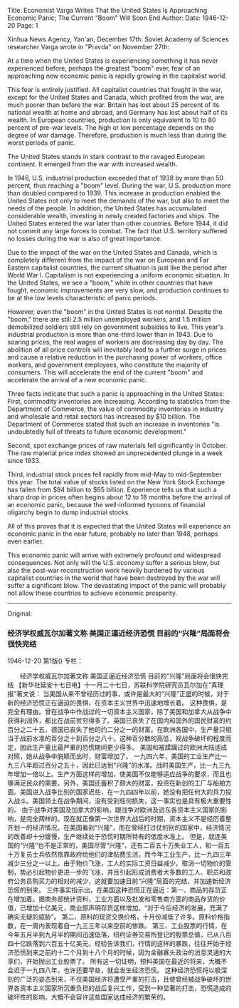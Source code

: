 Title: Economist Varga Writes That the United States Is Approaching Economic Panic; The Current "Boom" Will Soon End
Author:
Date: 1946-12-20
Page: 1

Xinhua News Agency, Yan'an, December 17th: Soviet Academy of Sciences researcher Varga wrote in "Pravda" on November 27th:

At a time when the United States is experiencing something it has never experienced before, perhaps the greatest "boom" ever, fear of an approaching new economic panic is rapidly growing in the capitalist world.

This fear is entirely justified. All capitalist countries that fought in the war, except for the United States and Canada, which profited from the war, are much poorer than before the war. Britain has lost about 25 percent of its national wealth at home and abroad, and Germany has lost about half of its wealth. In European countries, production is only equivalent to 10 to 80 percent of pre-war levels. The high or low percentage depends on the degree of war damage. Therefore, production is much less than during the worst periods of panic.

The United States stands in stark contrast to the ravaged European continent. It emerged from the war with increased wealth.

In 1946, U.S. industrial production exceeded that of 1938 by more than 50 percent, thus reaching a "boom" level. During the war, U.S. production more than doubled compared to 1939. This increase in production enabled the United States not only to meet the demands of the war, but also to meet the needs of the people. In addition, the United States has accumulated considerable wealth, investing in newly created factories and ships. The United States entered the war later than other countries. Before 1944, it did not commit any large forces to combat. The fact that U.S. territory suffered no losses during the war is also of great importance.

Due to the impact of the war on the United States and Canada, which is completely different from the impact of the war on European and Far Eastern capitalist countries, the current situation is just like the period after World War I. Capitalism is not experiencing a uniform economic situation. In the United States, we see a "boom," while in other countries that have fought, economic improvements are very slow, and production continues to be at the low levels characteristic of panic periods.

However, even the "boom" in the United States is not normal. Despite the "boom," there are still 2.5 million unemployed workers, and 1.5 million demobilized soldiers still rely on government subsidies to live. This year's industrial production is more than one-third lower than in 1943. Due to soaring prices, the real wages of workers are decreasing day by day. The abolition of all price controls will inevitably lead to a further surge in prices and cause a relative reduction in the purchasing power of workers, office workers, and government employees, who constitute the majority of consumers. This will accelerate the end of the current "boom" and accelerate the arrival of a new economic panic.

Three facts indicate that such a panic is approaching in the United States: First, commodity inventories are increasing. According to statistics from the Department of Commerce, the value of commodity inventories in industry and wholesale and retail sectors has increased by $10 billion. The Department of Commerce stated that such an increase in inventories "is undoubtedly full of threats to future economic development."

Second, spot exchange prices of raw materials fell significantly in October. The raw material price index showed an unprecedented plunge in a week since 1933.

Third, industrial stock prices fell rapidly from mid-May to mid-September this year. The total value of stocks listed on the New York Stock Exchange has fallen from $84 billion to $65 billion. Experience tells us that such a sharp drop in prices often begins about 12 to 18 months before the arrival of an economic panic, because the well-informed tycoons of financial oligarchy begin to dump industrial stocks.

All of this proves that it is expected that the United States will experience an economic panic in the near future, probably no later than 1948, perhaps even earlier.

This economic panic will arrive with extremely profound and widespread consequences. Not only will the U.S. economy suffer a serious blow, but also the post-war reconstruction work heavily burdened by various capitalist countries in the world that have been destroyed by the war will suffer a significant blow. The devastating impact of the panic will probably not allow these countries to achieve economic prosperity.



<hr /> 

Original: 


### 经济学权威瓦尔加著文称  美国正逼近经济恐慌  目前的“兴隆”局面将会很快完结

1946-12-20
第1版()
专栏：

　　经济学权威瓦尔加著文称
    美国正逼近经济恐慌
    目前的“兴隆”局面将会很快完结
    【新华社延安十七日电】十一月二十七日，苏联科学院研究员瓦尔加在“真理报”著文说：
    当美国从来不曾经历过的事，或许是最大的“兴隆”正盛的时候，对于新的经济恐慌正在逼迫的畏惧，在资本主义世界中迅速地增长着。
    这种畏惧，是完全有理由。曾在战争中作战过的一切资本主义国家，除了美国和加拿大从战争中获得利润外，都比在战前贫穷得多了。英国已丧失了在国内和国外的国民财富的约百分之二十五，德国已丧失了他的约二分之一的财富。在欧洲各国中，生产量只相当于战前水准的百分之十到百分之八十。这种百分数的高低，视战争破坏的程度而定，因此生产量比最严重的恐慌期间更少得多。
    美国和被蹂躏过的欧洲大陆适成对照，她从战争中脱颖而出时，财富增加了。
    一九四六年，美国的工业生产比一九三八年超过百分之五十，因此已达到“兴隆”的水准。战时美国生产，比一九三九年增加一倍以上。生产方面这样的增加，使美国不仅能够适应战争的要求，而且也够满足民众的需要。另外，美国还蓄积了颇大的财富，投资在新创的工厂与船舶方面。美国进入战争比别的国家迟些，在一九四四年以前，她没有把任何大的兵力投入战斗。美国领土在战争期间，没有受到任何损失，这一事实也是具有极大重要性的。
    由于战争对美国及加拿大的影响，跟战争对欧洲及远东各资本主义国家的影响，是完全两样的。现在就正像第一次世界大战后的时期，资本主义不是经历着整齐划一的经济情况。在美国看到“兴隆”，而在曾经打过仗的别的国家中，经济情况的改善却十分缓慢，生产继续处于恐慌时期所特有的低度水准上。
    但是，就连美国的“兴隆”也不是正常的，美国尽管“兴隆”，还有二百五十万失业工人，和一百五十万复员士兵依然依靠政府给他们的津贴费生活。而今年工业生产，比一九四三年减少三分之一以上。由于物价飞涨，工人的实际工资日益减少，取消一切物价的管制，势必引起物价更进一步的飞涨，并且引起形成消费者大多数的工人、职员和政府公务员购买力的相对的减少，这就要加速目前“兴隆”局面的完结，并加速新经济恐慌的到来。
    三件事实指示出，在美国这种恐慌正在逼近：第一、商品的存货正在增加着。据商务部统计资料，工业方面以及批发和零售商方面的商品存货的价值，已增加十亿美元，商业部声明存货这样增加，“对于今后经济的发展，充满了确实无疑的威胁”。
    第二、原料的现货交换价格，十月份减低了许多。原料价格指数，在一周内表现着自一九三三年以来空前的惨跌。
    第三、工业股票的行情，在今年五月半到九月半的期间迅速低落，纽约证券交易所登记的股票总值，已从八百四十亿跌落到六百五十亿美元。经验告诉我们，行情的这样的暴跌，往往开始于经济恐慌到来之前约十二个月到十八个月的时候，因为金融寡头政治的消息灵通的大享们，开始抛出工业股票了。
    所有这一切证明，预料美国在最近的将来，大概不会迟于一九四八年，也许还要早些，就会发生经济恐慌。
    这种经济恐慌将以极深刻的广泛的姿态到来，不仅美国经济将遭受严重的打击，且使曾经被战争破坏的世界各资本主义国家所沉重负担的战后复兴工作，受到一种显著的打击，恐慌造成的破坏性的影响，大概不会容许这些国家达成经济的繁荣的。
